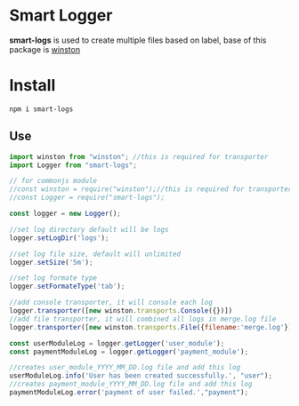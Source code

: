 # Smart Logger

**smart-logs** is used to create multiple files based on label, base of this package is [winston](https://www.npmjs.com/package/winston)


# Install

    npm i smart-logs

## Use
```js
import winston from "winston"; //this is required for transporter
import Logger from "smart-logs";

// for commonjs module
//const winston = require("winston");//this is required for transporter
//const Logger = require("smart-logs");

const logger = new Logger();

//set log directory default will be logs
logger.setLogDir('logs'); 

//set log file size, default will unlimited
logger.setSize('5m'); 

//set log formate type
logger.setFormateType('tab');

//add console transporter, it will console each log
logger.transporter([new winston.transports.Console({})])
//add file transporter, it will combined all logs in merge.log file
logger.transporter([new winston.transports.File({filename:'merge.log'})])

const userModuleLog = logger.getLogger('user_module');
const paymentModuleLog = logger.getLogger('payment_module');

//creates user_module_YYYY_MM_DD.log file and add this log
userModuleLog.info('User has been created successfully.', "user"); 
//creates payment_module_YYYY_MM_DD.log file and add this log
paymentModuleLog.error('payment of user failed.',"payment"); 
```
